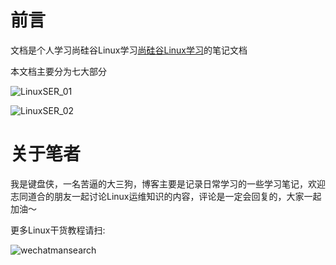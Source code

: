 # 前言

文档是个人学习尚硅谷Linux学习[尚硅谷Linux学习](https://shimo.im/docs/pQjP3JhCchCQPy3J/read)的笔记文档

本文档主要分为七大部分

![LinuxSER_01](https://ylighgh.gitee.io/blogparkcdn/images/LinuxSER_01.png)

![LinuxSER_02](https://ylighgh.gitee.io/blogparkcdn/images/LinuxSER_02.png)

# 关于笔者

我是键盘侠，一名苦逼的大三狗，博客主要是记录日常学习的一些学习笔记，欢迎志同道合的朋友一起讨论Linux运维知识的内容，评论是一定会回复的，大家一起加油～

更多Linux干货教程请扫:

![wechatmansearch](https://ylighgh.gitee.io/blogparkcdn/images/wechatmansearch.jpg)